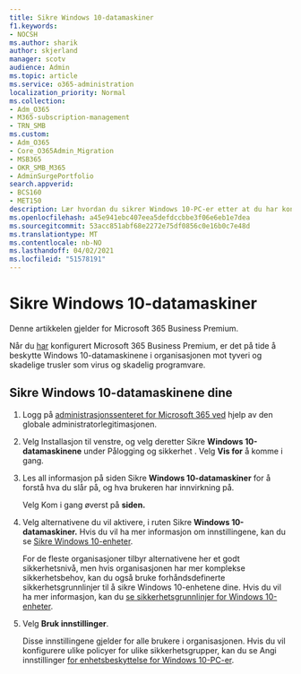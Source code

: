 ```yaml
---
title: Sikre Windows 10-datamaskiner
f1.keywords:
- NOCSH
ms.author: sharik
author: skjerland
manager: scotv
audience: Admin
ms.topic: article
ms.service: o365-administration
localization_priority: Normal
ms.collection:
- Adm_O365
- M365-subscription-management
- TRN_SMB
ms.custom:
- Adm_O365
- Core_O365Admin_Migration
- MSB365
- OKR_SMB_M365
- AdminSurgePortfolio
search.appverid:
- BCS160
- MET150
description: Lær hvordan du sikrer Windows 10-PC-er etter at du har konfigurert Microsoft 365 Business Premium.
ms.openlocfilehash: a45e941ebc407eea5defdccbbe3f06e6eb1e7dea
ms.sourcegitcommit: 53acc851abf68e2272e75df0856c0e16b0c7e48d
ms.translationtype: MT
ms.contentlocale: nb-NO
ms.lasthandoff: 04/02/2021
ms.locfileid: "51578191"
---
```

# <a name="secure-windows-10-computers"></a>Sikre Windows 10-datamaskiner

Denne artikkelen gjelder for Microsoft 365 Business Premium.

Når du [har](set-up.md) konfigurert Microsoft 365 Business Premium, er det på tide å beskytte Windows 10-datamaskinene i organisasjonen mot tyveri og skadelige trusler som virus og skadelig programvare.

## <a name="to-secure-your-windows-10-computers"></a>Sikre Windows 10-datamaskinene dine

1. Logg på [administrasjonssenteret for Microsoft 365 ved](https://admin.microsoft.com) hjelp av den globale administratorlegitimasjonen. 
2. Velg Installasjon til  venstre, og velg deretter Sikre **Windows 10-datamaskinene** under Pålogging og sikkerhet .  Velg **Vis for** å komme i gang.
3. Les all informasjon på siden Sikre **Windows 10-datamaskiner** for å forstå hva du slår på, og hva brukeren har innvirkning på.

    Velg Kom i gang øverst på **siden.**

4. Velg alternativene du vil aktivere, i ruten Sikre **Windows 10-datamaskiner.** Hvis du vil ha mer informasjon om innstillingene, kan du se [Sikre Windows 10-enheter](secure-windows-10-devices.md). 
    
    For de fleste organisasjoner tilbyr alternativene her et godt sikkerhetsnivå, men hvis organisasjonen har mer komplekse sikkerhetsbehov, kan du også bruke forhåndsdefinerte sikkerhetsgrunnlinjer til å sikre Windows 10-enhetene dine. Hvis du vil ha mer informasjon, kan du [se sikkerhetsgrunnlinjer for Windows 10-enheter](/mem/intune/protect/security-baselines).   

1. Velg **Bruk innstillinger**.

    Disse innstillingene gjelder for alle brukere i organisasjonen. Hvis du vil konfigurere ulike policyer for ulike sikkerhetsgrupper, kan du se Angi innstillinger [for enhetsbeskyttelse for Windows 10-PC-er](protection-settings-for-windows-10-pcs.md).